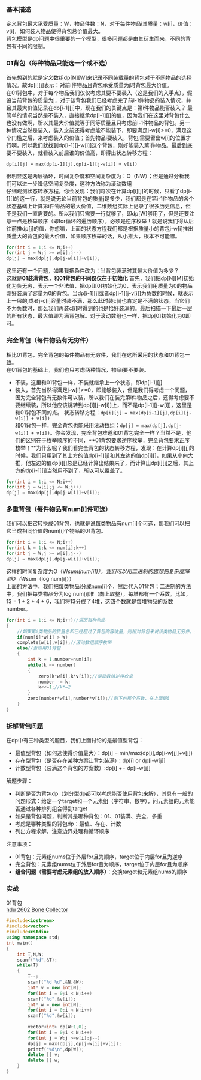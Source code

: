 ### 基本描述
定义背包最大承受质量：W，物品件数：N，对于每件物品i其质量：w[i]，价值：v[i]，如何装入物品使得背包总价值最大。<br>
背包模型是dp问题中很重要的一个模型，很多问题都是由其衍生而来，不同的背包有不同的限制。

### 01背包（每种物品只能选一个或不选）

首先想到的就是定义数组dp[N][W]来记录不同装载量的背包对于不同物品的选择情况。故dp[i][j]表示：对前i件物品且背包承受质量为j时背包最大价值。<br>
在01背包中，对于每个物品我们仅仅考虑其要不要装入（这是我们的入手点），假设当前背包的质量为j，对于该背包我们已经考虑完了前i-1件物品的装入情况，并且其最大价值记录在dp[i-1][j]中，现在我们的关键点是：第i件物品能否装入？ 最简单的情况当然是不装入，直接继承dp[i-1][j]的值，因为我们在这里对背包什么也没有做啊，所以其最大价值就等于同等质量且只考虑前i-1件物品的背包。另一种情况当然是装入，装入之前还得考虑能不能装下，即要满足j-w[i]>=0，满足这个门槛之后，来考虑装入的价值；首先物品i要装入，背包j需要留出w[i]的位置才行啊，所以我们就找到dp[i-1][j-w[i]]这个背包，刚好能装入第i件物品。最后到底要不要装入，就看装入前后谁的价值高，即得出状态转移方程：

`dp[i][j] = max(dp[i-1][j],dp[i-1][j-w[i]] + v[i])` <br>

很明显这是两层循环，时间复杂度和空间复杂度为：O（NW）；但是通过分析我们可以进一步降低空间复杂度，这种方法称为滚动数组<br>
仔细观测状态转移方程，你会发现：我们每次在计算dp[i][j]的时候，只看了dp[i-1][]的这一行，就是说无论当前背包的质量j是多少，我们都是在第i-1件物品的各个状态基础上计算第i件物品的最大价值，二维数组实际上记录了很多历史信息，但不是我们一直需要的。所以我们只需要一行就够了，即dp[W]够用了，但是还要注意一点是枚举顺序（即for循环的遍历顺序），必须是逆序枚举！就是说我们得从后往前推dp[j]的值，你想嘛，上面的状态方程我们都是根据质量小的背包j-w[i]推出质量大的背包j的最大价值，如果顺序枚举的话，从小推大，根本不可能嘛。<br>

```cpp
for(int i = 1;i <= N;i++)
for(int j = W;j >= w[i];j--)
dp[j] = max(dp[j],dp[j-w[i]]+v[i]);
```
这里还有一个问题，如果我把条件改为：当背包装满时其最大价值为多少？<br>
这就是**01装满背包，和01背包的不同仅仅在于初始化** 首先，我们把dp[N][M]初始化为负无穷，表示一个非法值，把dp[][0]初始化为0，表示我们用质量为0的物品刚好装满了容量为0的背包。当dp[i-1][j]或者dp[i-1][j-v[i]]为负数的时候，就表示上一层的j或者j-c[i]容量时装不满，那么此时装c[i]也肯定是不满的状态。当它们不为负数时，那么我们再装c[i]时得到的也是恰好装满的。最后扫描一下最后一层的所有状态，最大值即为满背包解。对于滚动数组也一样，把dp[0]初始化为0即可。<br>

### 完全背包（每件物品有无穷件）

相比01背包，完全背包的每件物品有无穷件，我们在这所采用的状态和01背包一致。<br>
在01背包的基础上，我们也只考虑两种情况，物品i要不要装。
* 不装，这里和01背包一样，不装就继承上一个状态，即dp[i-1][j]
* 装入，首先当然得满足j-w[i]>=0，即能够装入，但是我们得考虑一个问题，因为完全背包有无数件可以装，所以我们在装完第i件物品之后，还得考虑要不要继续装，所以他应该跳转到dp[i][j-w[i]]上，而不是dp[i-1][j-w[i]]，这里是和01背包不同的点。
状态转移方程：`dp[i][j] = max(dp[i-1][j],dp[i][j-w[i]] + v[i])`<br>
和01背包一样，完全背包也能采用滚动数组：`dp[j] = max(dp[j],dp[j-w[i]] + v[i])`。你会发现，完全背包难道和01背包完全一样？当然不是，他们的区别在于枚举顺序的不同，**01背包要求逆序枚举，完全背包要求正序枚举！**为什么呢？我们看完全背包的状态转移方程，发现：在计算dp[i][j]的时候，我们只用到了其上方的值dp[i-1][j]和其左边的值dp[i][]，如果从小向大推，他左边的值dp[i][]总是已经计算出结果来了，而计算出dp[i][j]之后，其上方的dp[i-1][j]当然用不到了，所以可以覆盖了。

```cpp
for(int i = 1;i <= N;i++)
for(int j = w[i];j <= W;j++)
dp[j] = max(dp[j],dp[j-w[i]]+v[i]);
```

### 多重背包（每件物品有num[i]件可选）
我们可以把它转换成01背包，也就是说每类物品有num[i]个可选，那我们可以把它当成相同价值的num[i]个物品的01背包。
```cpp
for(int i = 1;i <= N;i++)
for(int k = 1;k <= num[i];k++)
for(int j = W;j >= w[i];j--)
dp[j] = max(dp[j],dp[j-w[i]]+v[i]);
```
这样的时间复杂度为O（W*sum(num[i])），我们可以用二进制的思想把复杂度降到O（W*sum（log num[i]））<br>
上面的方法中，我们把每类物品i分成num[i]个，然后代入01背包；二进制的方法中，我们把每类物品分为log num[i]堆（向上取整），每堆都有一个系数。比如，13 = 1 + 2 + 4 + 6，我们将13分成了4堆，这四个数就是每堆物品的系数number。
```cpp
for(int i = 1;i <= N;i++)//遍历每种物品 
{
	//如果第i类物品的质量总和已经超过了背包的容纳量，则相对背包来说该类物品无穷件，使用完全背包
	if(num[i]*w[i] > W) 
	complete(w[i],v[i]);//滚动数组顺序枚举
	else//否则用01背包
	{
		int k = 1,number=num[i];
		while(k <= number)
		{
			zero(k*w[i],k*v[i]);//滚动数组逆序枚举
			number -= k;
			k<<=1;//k*=2
		}
		zero(number*w[i],number*v[i]);//剩下的那个系数，在上面即6
	}
}
```
### 拆解背包问题
在dp中有三种类型的题目，我们上面讨论的是最值型背包：       
* 最值型背包（如何选使得价值最大）：dp[i] = min/max(dp[i],dp[i-w[j]]+v[j])
* 存在型背包（是否存在某种方案让背包装满）：dp[i] or dp[i-w[j]]
* 计数型背包（装满这个背包的方案数）:dp[i] += dp[i-w[j]]

解题步骤：     
* 判断是否为背包dp（划分型dp都可以考虑能否使用背包来解），其具有一般的问题形式：给定一个target和一个元素组（字符串、数字），问元素组的元素能否通过各种排列组合得到target
* 如果是背包问题，判断其是哪种背包：01、01装满、完全、多重
* 考虑是哪种类型的背包dp：最值、存在、计数
* 列出方程求解，注意边界处理和循环顺序

注意事项：     
* 01背包：元素组nums位于外层for且为顺序，target位于内层for且为逆序  
* 完全背包：元素组nums位于外层for且为顺序，target位于内层for且为顺序  
* **组合问题（需要考虑元素组的放入顺序）**：交换target和元素组nums的顺序




### 实战
01背包<br>
[hdu 2602 Bone Collector](http://acm.hdu.edu.cn/showproblem.php?pid=2602)
```cpp
#include<iostream>
#include<vector>
#include<cstdio>
using namespace std;
int main()
{
	int T,N,W;
	scanf("%d",&T);
	while(T)
	{
		T--;
		scanf("%d %d",&N,&W);
		int* v = new int[N];
		for(int i = 0;i < N;i++)
		scanf("%d",&v[i]);
		int* w = new int[N];
		for(int i = 0;i < N;i++)
		scanf("%d",&w[i]);
		
		vector<int> dp(W+1,0);
		for(int i = 0;i < N;i++)
		for(int j = W;j >=w[i];j--)
		dp[j] = max(dp[j],dp[j-w[i]]+v[i]);
		printf("%d\n",dp[W]);
		delete [] v;
		delete [] w;
	}
}
```







